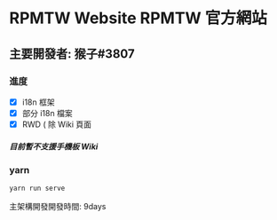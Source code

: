 # RPMTW Website RPMTW 官方網站

## 主要開發者: 猴子#3807

### 進度

- [x] i18n 框架
- [x] 部分 i18n 檔案
- [x] RWD ( 除 Wiki 頁面

##### 目前暫不支援手機板 Wiki

### yarn

```cmd
yarn run serve
```

主架構開發開發時間: 9days
